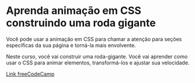 # Aprenda animação em CSS construindo uma roda gigante

Você pode usar a animação em CSS para chamar a atenção para seções específicas da sua página e torná-la mais envolvente.

Neste curso, você vai construir uma roda-gigante. Você vai aprender como usar o CSS para animar elementos, transformá-los e ajustar sua velocidade.

[Link freeCodeCamp](https://www.freecodecamp.org/portuguese/learn/2022/responsive-web-design/learn-css-animation-by-building-a-ferris-wheel/ "Link freeCodeCamp")